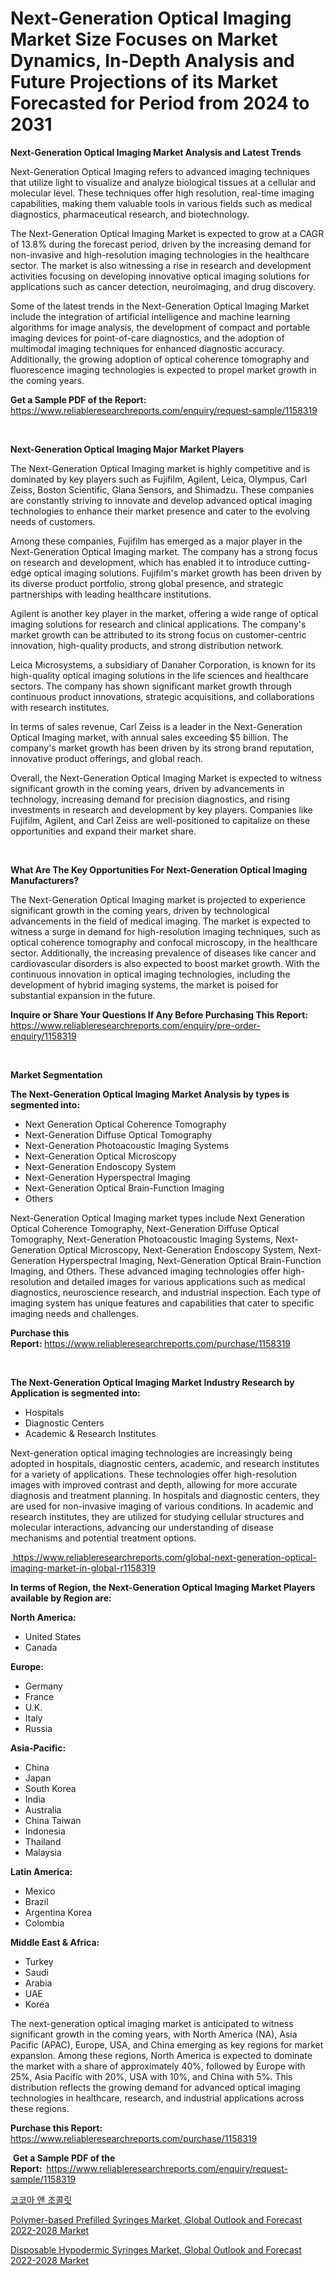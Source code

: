 <p><h1>Next-Generation Optical Imaging Market Size Focuses on Market Dynamics, In-Depth Analysis and Future Projections of its Market Forecasted for Period from 2024 to 2031</h1></p><p><strong>Next-Generation Optical Imaging Market Analysis and Latest Trends</strong></p>
<p><p>Next-Generation Optical Imaging refers to advanced imaging techniques that utilize light to visualize and analyze biological tissues at a cellular and molecular level. These techniques offer high resolution, real-time imaging capabilities, making them valuable tools in various fields such as medical diagnostics, pharmaceutical research, and biotechnology.</p><p>The Next-Generation Optical Imaging Market is expected to grow at a CAGR of 13.8% during the forecast period, driven by the increasing demand for non-invasive and high-resolution imaging technologies in the healthcare sector. The market is also witnessing a rise in research and development activities focusing on developing innovative optical imaging solutions for applications such as cancer detection, neuroimaging, and drug discovery.</p><p>Some of the latest trends in the Next-Generation Optical Imaging Market include the integration of artificial intelligence and machine learning algorithms for image analysis, the development of compact and portable imaging devices for point-of-care diagnostics, and the adoption of multimodal imaging techniques for enhanced diagnostic accuracy. Additionally, the growing adoption of optical coherence tomography and fluorescence imaging technologies is expected to propel market growth in the coming years.</p></p>
<p><strong>Get a Sample PDF of the Report:&nbsp;</strong> <a href="https://www.reliableresearchreports.com/enquiry/request-sample/1158319">https://www.reliableresearchreports.com/enquiry/request-sample/1158319</a></p>
<p>&nbsp;</p>
<p><strong>Next-Generation Optical Imaging Major Market Players</strong></p>
<p><p>The Next-Generation Optical Imaging market is highly competitive and is dominated by key players such as Fujifilm, Agilent, Leica, Olympus, Carl Zeiss, Boston Scientific, Glana Sensors, and Shimadzu. These companies are constantly striving to innovate and develop advanced optical imaging technologies to enhance their market presence and cater to the evolving needs of customers.</p><p>Among these companies, Fujifilm has emerged as a major player in the Next-Generation Optical Imaging market. The company has a strong focus on research and development, which has enabled it to introduce cutting-edge optical imaging solutions. Fujifilm's market growth has been driven by its diverse product portfolio, strong global presence, and strategic partnerships with leading healthcare institutions.</p><p>Agilent is another key player in the market, offering a wide range of optical imaging solutions for research and clinical applications. The company's market growth can be attributed to its strong focus on customer-centric innovation, high-quality products, and strong distribution network.</p><p>Leica Microsystems, a subsidiary of Danaher Corporation, is known for its high-quality optical imaging solutions in the life sciences and healthcare sectors. The company has shown significant market growth through continuous product innovations, strategic acquisitions, and collaborations with research institutes.</p><p>In terms of sales revenue, Carl Zeiss is a leader in the Next-Generation Optical Imaging market, with annual sales exceeding $5 billion. The company's market growth has been driven by its strong brand reputation, innovative product offerings, and global reach.</p><p>Overall, the Next-Generation Optical Imaging Market is expected to witness significant growth in the coming years, driven by advancements in technology, increasing demand for precision diagnostics, and rising investments in research and development by key players. Companies like Fujifilm, Agilent, and Carl Zeiss are well-positioned to capitalize on these opportunities and expand their market share.</p></p>
<p>&nbsp;</p>
<p><strong>What Are The Key Opportunities For Next-Generation Optical Imaging Manufacturers?</strong></p>
<p><p>The Next-Generation Optical Imaging market is projected to experience significant growth in the coming years, driven by technological advancements in the field of medical imaging. The market is expected to witness a surge in demand for high-resolution imaging techniques, such as optical coherence tomography and confocal microscopy, in the healthcare sector. Additionally, the increasing prevalence of diseases like cancer and cardiovascular disorders is also expected to boost market growth. With the continuous innovation in optical imaging technologies, including the development of hybrid imaging systems, the market is poised for substantial expansion in the future.</p></p>
<p><strong>Inquire or Share Your Questions If Any Before Purchasing This Report:</strong> <a href="https://www.reliableresearchreports.com/enquiry/pre-order-enquiry/1158319">https://www.reliableresearchreports.com/enquiry/pre-order-enquiry/1158319</a></p>
<p>&nbsp;</p>
<p><strong>Market Segmentation</strong></p>
<p><strong>The Next-Generation Optical Imaging Market Analysis by types is segmented into:</strong></p>
<p><ul><li>Next Generation Optical Coherence Tomography</li><li>Next-Generation Diffuse Optical Tomography</li><li>Next-Generation Photoacoustic Imaging Systems</li><li>Next-Generation Optical Microscopy</li><li>Next-Generation Endoscopy System</li><li>Next-Generation Hyperspectral Imaging</li><li>Next-Generation Optical Brain-Function Imaging</li><li>Others</li></ul></p>
<p><p>Next-Generation Optical Imaging market types include Next Generation Optical Coherence Tomography, Next-Generation Diffuse Optical Tomography, Next-Generation Photoacoustic Imaging Systems, Next-Generation Optical Microscopy, Next-Generation Endoscopy System, Next-Generation Hyperspectral Imaging, Next-Generation Optical Brain-Function Imaging, and Others. These advanced imaging technologies offer high-resolution and detailed images for various applications such as medical diagnostics, neuroscience research, and industrial inspection. Each type of imaging system has unique features and capabilities that cater to specific imaging needs and challenges.</p></p>
<p><strong>Purchase this Report:&nbsp;</strong><a href="https://www.reliableresearchreports.com/purchase/1158319">https://www.reliableresearchreports.com/purchase/1158319</a></p>
<p>&nbsp;</p>
<p><strong>The Next-Generation Optical Imaging Market Industry Research by Application is segmented into:</strong></p>
<p><ul><li>Hospitals</li><li>Diagnostic Centers</li><li>Academic & Research Institutes</li></ul></p>
<p><p>Next-generation optical imaging technologies are increasingly being adopted in hospitals, diagnostic centers, academic, and research institutes for a variety of applications. These technologies offer high-resolution images with improved contrast and depth, allowing for more accurate diagnosis and treatment planning. In hospitals and diagnostic centers, they are used for non-invasive imaging of various conditions. In academic and research institutes, they are utilized for studying cellular structures and molecular interactions, advancing our understanding of disease mechanisms and potential treatment options.</p></p>
<p><a href="https://www.reliableresearchreports.com/global-next-generation-optical-imaging-market-in-global-r1158319">&nbsp;https://www.reliableresearchreports.com/global-next-generation-optical-imaging-market-in-global-r1158319</a></p>
<p><strong>In terms of Region, the Next-Generation Optical Imaging Market Players available by Region are:</strong></p>
<p>
    <p> <strong> North America: </strong>
        <ul>
            <li>United States</li>
            <li>Canada</li>
        </ul>
        </p> 
    <p> <strong> Europe: </strong>
        <ul>
            <li>Germany</li>
            <li>France</li>
            <li>U.K.</li>
            <li>Italy</li>
            <li>Russia</li>
        </ul>
        </p> 
    <p> <strong> Asia-Pacific: </strong>
        <ul>
            <li>China</li>
            <li>Japan</li>
            <li>South Korea</li>
            <li>India</li>
            <li>Australia</li>
            <li>China Taiwan</li>
            <li>Indonesia</li>
            <li>Thailand</li>
            <li>Malaysia</li>
        </ul>
        </p> 
    <p> <strong> Latin America: </strong>
        <ul>
            <li>Mexico</li>
            <li>Brazil</li>
            <li>Argentina Korea</li>
            <li>Colombia</li>
        </ul>
        </p> 
    <p> <strong> Middle East & Africa: </strong>
        <ul>
            <li>Turkey</li>
            <li>Saudi</li>
            <li>Arabia</li>
            <li>UAE</li>
            <li>Korea</li>
        </ul>
    </p>
    </p>
<p><p>The next-generation optical imaging market is anticipated to witness significant growth in the coming years, with North America (NA), Asia Pacific (APAC), Europe, USA, and China emerging as key regions for market expansion. Among these regions, North America is expected to dominate the market with a share of approximately 40%, followed by Europe with 25%, Asia Pacific with 20%, USA with 10%, and China with 5%. This distribution reflects the growing demand for advanced optical imaging technologies in healthcare, research, and industrial applications across these regions.</p></p>
<p><strong>Purchase this Report: </strong><a href="https://www.reliableresearchreports.com/purchase/1158319">https://www.reliableresearchreports.com/purchase/1158319</a></p>
<p>&nbsp;<strong>Get a Sample PDF of the Report:&nbsp;&nbsp;</strong><a href="https://www.reliableresearchreports.com/enquiry/request-sample/1158319">https://www.reliableresearchreports.com/enquiry/request-sample/1158319</a></p>
<p><strong></strong></p>
<p><p><a href="https://github.com/AidenReinger/Market-Research-Report-List-1/blob/main/7174108124693.md">코코아 앤 초콜릿</a></p><p><a href="https://github.com/cathyMaggio37/Market-Research-Report-List-1/blob/main/polymer-based-prefilled-syringes-market-global-outlook-and-forecast-2022-2028-market.md">Polymer-based Prefilled Syringes Market, Global Outlook and Forecast 2022-2028 Market</a></p><p><a href="https://github.com/tiannaStark1/Market-Research-Report-List-1/blob/main/disposable-hypodermic-syringes-market-global-outlook-and-forecast-2022-2028-market.md">Disposable Hypodermic Syringes Market, Global Outlook and Forecast 2022-2028 Market</a></p></p>